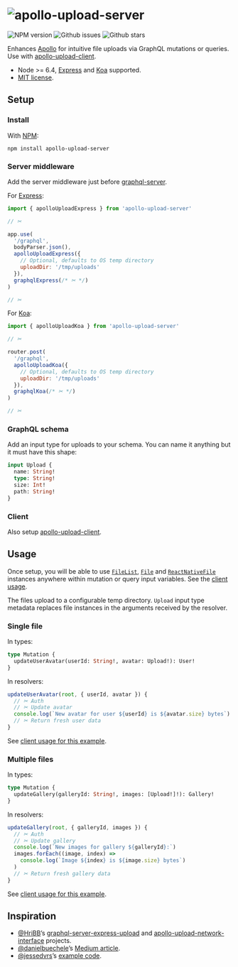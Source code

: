 # ![apollo-upload-server](https://cdn.rawgit.com/jaydenseric/apollo-upload-server/v2.0.2/apollo-upload-logo.svg)

![NPM version](https://img.shields.io/npm/v/apollo-upload-server.svg?style=flat-square) ![Github issues](https://img.shields.io/github/issues/jaydenseric/apollo-upload-server.svg?style=flat-square) ![Github stars](https://img.shields.io/github/stars/jaydenseric/apollo-upload-server.svg?style=flat-square)

Enhances [Apollo](http://apollodata.com) for intuitive file uploads via GraphQL mutations or queries. Use with [apollo-upload-client](https://github.com/jaydenseric/apollo-upload-client).

- Node >= 6.4, [Express](http://expressjs.com) and [Koa](http://koajs.com) supported.
- [MIT license](https://en.wikipedia.org/wiki/MIT_License).

## Setup

### Install

With [NPM](https://www.npmjs.com):

```
npm install apollo-upload-server
```

### Server middleware

Add the server middleware just before [graphql-server](https://github.com/apollographql/graphql-server).

For [Express](http://expressjs.com):

```js
import { apolloUploadExpress } from 'apollo-upload-server'

// ✂

app.use(
  '/graphql',
  bodyParser.json(),
  apolloUploadExpress({
    // Optional, defaults to OS temp directory
    uploadDir: '/tmp/uploads'
  }),
  graphqlExpress(/* ✂ */)
)

// ✂
```

For [Koa](http://koajs.com):

```js
import { apolloUploadKoa } from 'apollo-upload-server'

// ✂

router.post(
  '/graphql',
  apolloUploadKoa({
    // Optional, defaults to OS temp directory
    uploadDir: '/tmp/uploads'
  }),
  graphqlKoa(/* ✂ */)
)

// ✂
```

### GraphQL schema

Add an input type for uploads to your schema. You can name it anything but it must have this shape:

```graphql
input Upload {
  name: String!
  type: String!
  size: Int!
  path: String!
}
```

### Client

Also setup [apollo-upload-client](https://github.com/jaydenseric/apollo-upload-client).

## Usage

Once setup, you will be able to use [`FileList`](https://developer.mozilla.org/en/docs/Web/API/FileList), [`File`](https://developer.mozilla.org/en/docs/Web/API/File) and [`ReactNativeFile`](https://github.com/jaydenseric/apollo-upload-client#react-native) instances anywhere within mutation or query input variables. See the [client usage](https://github.com/jaydenseric/apollo-upload-client#usage).

The files upload to a configurable temp directory. `Upload` input type metadata replaces file instances in the arguments received by the resolver.

### Single file

In types:

```graphql
type Mutation {
  updateUserAvatar(userId: String!, avatar: Upload!): User!
}
```

In resolvers:

```js
updateUserAvatar(root, { userId, avatar }) {
  // ✂ Auth
  // ✂ Update avatar
  console.log(`New avatar for user ${userId} is ${avatar.size} bytes`)
  // ✂ Return fresh user data
}
```

See [client usage for this example](https://github.com/jaydenseric/apollo-upload-client#single-file).

### Multiple files

In types:

```graphql
type Mutation {
  updateGallery(galleryId: String!, images: [Upload!]!): Gallery!
}
```

In resolvers:

```js
updateGallery(root, { galleryId, images }) {
  // ✂ Auth
  // ✂ Update gallery
  console.log(`New images for gallery ${galleryId}:`)
  images.forEach((image, index) =>
    console.log(`Image ${index} is ${image.size} bytes`)
  )
  // ✂ Return fresh gallery data
}
```

See [client usage for this example](https://github.com/jaydenseric/apollo-upload-client#multiple-files).

## Inspiration

- [@HriBB](https://github.com/HriBB)’s [graphql-server-express-upload](https://github.com/HriBB/graphql-server-express-upload) and [apollo-upload-network-interface](https://github.com/HriBB/apollo-upload-network-interface) projects.
- [@danielbuechele](https://github.com/danielbuechele)’s [Medium article](https://medium.com/@danielbuechele/file-uploads-with-graphql-and-apollo-5502bbf3941e).
- [@jessedvrs](https://github.com/jessedvrs)’s [example code](https://github.com/HriBB/apollo-upload-network-interface/issues/5#issuecomment-280018715).
